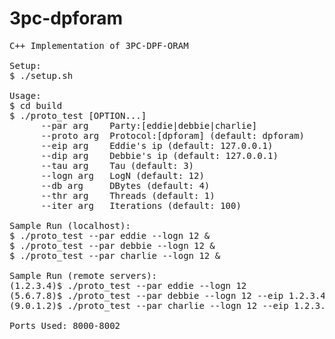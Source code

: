 # 3pc-dpforam
<pre>
C++ Implementation of 3PC-DPF-ORAM

Setup:
$ ./setup.sh

Usage:
$ cd build
$ ./proto_test [OPTION...]
      --par arg    Party:[eddie|debbie|charlie]
      --proto arg  Protocol:[dpforam] (default: dpforam)
      --eip arg    Eddie's ip (default: 127.0.0.1)
      --dip arg    Debbie's ip (default: 127.0.0.1)
      --tau arg    Tau (default: 3)
      --logn arg   LogN (default: 12)
      --db arg     DBytes (default: 4)
      --thr arg    Threads (default: 1)
      --iter arg   Iterations (default: 100)

Sample Run (localhost):
$ ./proto_test --par eddie --logn 12 &
$ ./proto_test --par debbie --logn 12 &
$ ./proto_test --par charlie --logn 12 &

Sample Run (remote servers):
(1.2.3.4)$ ./proto_test --par eddie --logn 12
(5.6.7.8)$ ./proto_test --par debbie --logn 12 --eip 1.2.3.4
(9.0.1.2)$ ./proto_test --par charlie --logn 12 --eip 1.2.3.4 --dip 5.6.7.8

Ports Used: 8000-8002
</pre>
